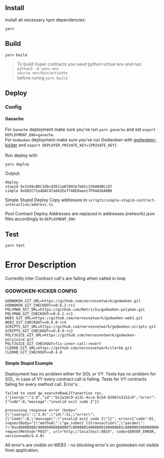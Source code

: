 ## Install
Install all necessary npm dependencies:
```
yarn
```

## Build
```
yarn build
```
> To build Vyper contracts you need python virtual env and run:\
`python3 -m venv env`\
`source env/bin/activate `\
before runing `yarn build`

## Deploy
### Config
#### Ganache
For `Ganache` deployment make sure you've run `yarn ganache` and set `export DEPLOYMENT_ENV=ganache`.\
For `Godwoken` deployment make sure you've run Godwoken with [godwoken-kicker](https://github.com/RetricSu/godwoken-kicker/) and `export DEPLOYER_PRIVATE_KEY={PRIVATE_KEY}`\
\
Run deploy with

```
yarn deploy
```

Output:
```
deploy
stupid 0x3194cBDC3dbcd3E11a07892e7bA5c3394048Cc87
simple 0x602C71e4DAC47a042Ee7f46E0aee17F94A3bA0B6
```
Simple Stupid Deploy
Copy addresses to `scripts/simple-stupid-contract-interaction/address.ts`

Pool Contract Deploy
Addresses are replaced in addresses.{network}.json files accordingly to `DEPLOYMENT_ENV`

## Test
```
yarn test
```


# Error Description
Currently inter Contract call's are failing when called in loop

### GODWOKEN-KICKER CONFIG

```
GODWOKEN_GIT_URL=https://github.com/nervosnetwork/godwoken.git
GODWOKEN_GIT_CHECKOUT=v0.6.2-rc1
POLYMAN_GIT_URL=https://github.com/RetricSu/godwoken-polyman.git
POLYMAN_GIT_CHECKOUT=v0.6.1-rc1
WEB3_GIT_URL=https://github.com/nervosnetwork/godwoken-web3.git
WEB3_GIT_CHECKOUT=v0.6.0-rc4
SCRIPTS_GIT_URL=https://github.com/nervosnetwork/godwoken-scripts.git
SCRIPTS_GIT_CHECKOUT=v0.8.0-rc2
POLYJUICE_GIT_URL=https://github.com/nervosnetwork/godwoken-polyjuice.git
POLYJUICE_GIT_CHECKOUT=fix-inner-call-revert
CLERKB_GIT_URL=https://github.com/nervosnetwork/clerkb.git
CLERKB_GIT_CHECKOUT=v0.4.0
```
#### Simple Stupid Example
Deployment has no problem either for SOL or VY.
Tests has no problem for SOL, in case of VY every contract call is failing.
Tests for VY contracts failing for every method call.
Error's:
```
failed to send gw_executeRawL2Tranaction rpc, {"jsonrpc":"2.0","id":"bc2a16c9-a13c-4cca-8cb4-82667a3152c6","error":{"code":0,"message":"invalid exit code 2"}}
```
```
processing response error (body="{\"jsonrpc\":\"2.0\",\"id\":51,\"error\":{\"code\":0,\"message\":\"invalid exit code 2\"}}", error={"code":0}, requestBody="{\"method\":\"gw_submit_l2transaction\",\"params\":[\"0xcd0000000c000000880000007c00000014000000180000001c00000020000000040000000d0000001900000058000000ffffff504f4c5900001bb700000000000000000000000000000000000000000000000000000000000000000000000000240000009f52100c000000000000000000000000b01316c53c91da3ccd593c04091615193886851941000000d4db6bb30b900e41cf0d9970095c6ecf54cb6ca2a9e3848bf0653ccca4f3a8b92bf9c19269d83d406a3feb6f424656c93b93db7da8df0995f5bc547ee40dda4d00\"],\"id\":51,\"jsonrpc\":\"2.0\"}", requestMethod="POST", url="http://localhost:8024", code=SERVER_ERROR, version=web/5.4.0)

```

All error's are visible on WEB3 - no blocking error's on godwoken not visible from application. 
